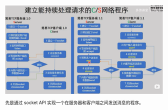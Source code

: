 ![image-20210615175823994](assets/image-20210615175823994.png)

先是通过 socket API 实现一个在服务器和客户端之间发送消息的程序。

